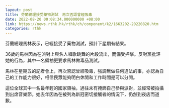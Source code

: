 ```yaml
---
layout: post
title: 芬蘭總理接受藥物測試　再次否認曾經吸毒
date: 2022-08-20 00:08:34.000000000 +08:00
link: https://news.rthk.hk/rthk/ch/component/k2/1663202-20220820.htm
categories: rthk
---
```


芬蘭總理馬林表示，已經接受了藥物測試，預計下星期有結果。

36歲的馬林因為在派對上與名人唱歌跳舞的片段流出，而備受抨擊。反對黨批評她的行為，其中一名領袖更要求馬林做毒品測試。

馬林在星期五的記者會上，再次否認曾經吸毒，強調無做任何違法的事，亦認為自己的工作能力很好，相信民眾能夠明白休閒和工作時間是可以分開。

這位全球其中一名最年輕的國家領袖，過往未有掩飾自己參與派對，並經常被拍攝到出席音樂節。她去年因為在被列為新冠密切接觸者的情況下，仍然到夜店而道歉。
